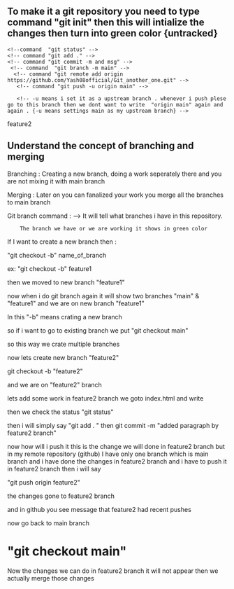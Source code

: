 <h2>To make it a git repository you need to type command "git init"  then this will intialize the changes then turn into green color {untracked} </h2>

    <!--command  "git status" -->
    <!-- command "git add ." -->
    <!-- command "git commit -m and msg" -->
     <!-- command  "git branch -m main" -->
      <!-- command "git remote add origin https://github.com/Yash08official/Git_another_one.git" -->
       <!-- command "git push -u origin main" -->

       <!-- -u means i set it as a upstream branch . whenever i push plese go to this branch then we dont want to write  "origin main" again and again . {-u means settings main as my upstream branch} -->

 feature2
<h2> Understand the concept of branching and merging </h2>

Branching : Creating a new branch, doing a work seperately there and you are not mixing it with main branch

<!-- All the code is seperate -->

Merging : Later on you can fanalized your work you merge all the branches to main branch

Git branch command : --> It will tell what branches i have in this repository.

        The branch we have or we are working it shows in green color

If I want to create a new branch then :

"git checkout -b" name_of_branch

ex: "git checkout -b" feature1

then we moved to new branch "feature1"

now when i do git branch again it will show two branches "main" & "feature1"
and we are on new branch "feature1"

In this "-b" means crating a new branch

so if i want to go to existing branch we put "git checkout main"

so this way we crate multiple branches

now lets create new branch "feature2"

git checkout -b "feature2"

and we are on "feature2" branch

lets add some work in feature2 branch we goto index.html  and write
<!--  <p>Work by feature2</p> -->

then we check the status
"git status"

then i will simply say "git add . "
then git commit -m "added paragraph by feature2 branch"

now how will i push it this is the change we will done in feature2 branch  but in my remote repository (github)  I have only one branch which is main branch and i have done the changes in feature2 branch and i have to push it in feature2 branch
then i will say

"git push origin feature2"

the changes gone to feature2 branch

and in github you see message that feature2 had recent pushes

now go back to main branch 

"git checkout main"
=======

 Now the changes we can do in feature2 branch it will not appear then we actually merge those changes 